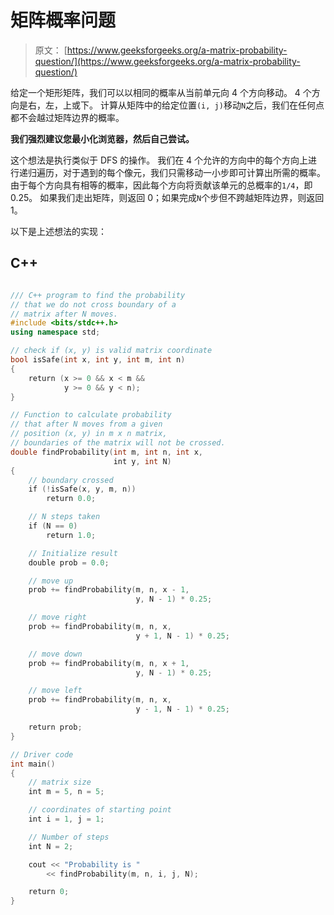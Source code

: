 # 矩阵概率问题

> 原文： [https://www.geeksforgeeks.org/a-matrix-probability-question/](https://www.geeksforgeeks.org/a-matrix-probability-question/)

给定一个矩形矩阵，我们可以以相同的概率从当前单元向 4 个方向移动。 4 个方向是右，左，上或下。 计算从矩阵中的给定位置`(i, j)`移动`N`之后，我们在任何点都不会越过矩阵边界的概率。

**我们强烈建议您最小化浏览器，然后自己尝试。**

这个想法是执行类似于 DFS 的操作。 我们在 4 个允许的方向中的每个方向上进行递归遍历，对于遇到的每个像元，我们只需移动一小步即可计算出所需的概率。 由于每个方向具有相等的概率，因此每个方向将贡献该单元的总概率的`1/4`，即 0.25。 如果我们走出矩阵，则返回 0；如果完成`N`个步但不跨越矩阵边界，则返回 1。

以下是上述想法的实现：

## C++

```cpp

/// C++ program to find the probability  
// that we do not cross boundary of a  
// matrix after N moves. 
#include <bits/stdc++.h> 
using namespace std; 

// check if (x, y) is valid matrix coordinate 
bool isSafe(int x, int y, int m, int n) 
{ 
    return (x >= 0 && x < m &&  
            y >= 0 && y < n); 
} 

// Function to calculate probability  
// that after N moves from a given  
// position (x, y) in m x n matrix,  
// boundaries of the matrix will not be crossed. 
double findProbability(int m, int n, int x,  
                       int y, int N) 
{ 
    // boundary crossed 
    if (!isSafe(x, y, m, n)) 
        return 0.0; 

    // N steps taken 
    if (N == 0) 
        return 1.0; 

    // Initialize result 
    double prob = 0.0; 

    // move up 
    prob += findProbability(m, n, x - 1,  
                            y, N - 1) * 0.25; 

    // move right 
    prob += findProbability(m, n, x,  
                            y + 1, N - 1) * 0.25; 

    // move down 
    prob += findProbability(m, n, x + 1, 
                            y, N - 1) * 0.25; 

    // move left 
    prob += findProbability(m, n, x,  
                            y - 1, N - 1) * 0.25; 

    return prob; 
} 

// Driver code 
int main() 
{ 
    // matrix size 
    int m = 5, n = 5; 

    // coordinates of starting point 
    int i = 1, j = 1; 

    // Number of steps 
    int N = 2; 

    cout << "Probability is "
        << findProbability(m, n, i, j, N); 

    return 0; 
} 

```